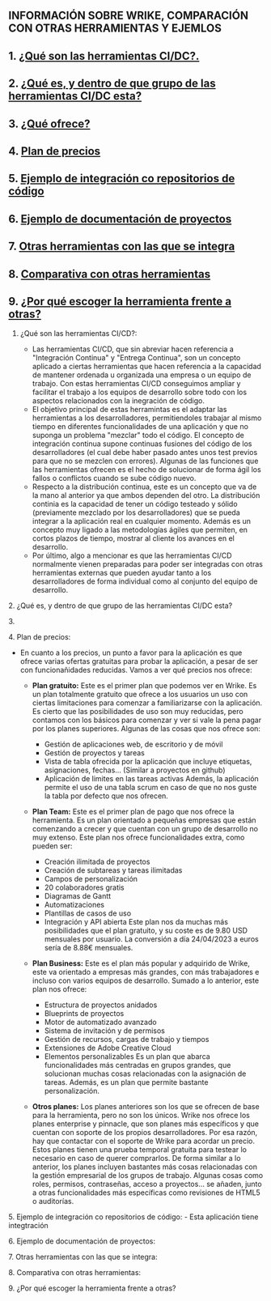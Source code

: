 ## INFORMACIÓN SOBRE WRIKE, COMPARACIÓN CON OTRAS HERRAMIENTAS Y EJEMLOS

## 1. [¿Qué son las herramientas CI/DC?.](#id1)

## 2. [¿Qué es, y dentro de que grupo de las herramientas CI/DC esta?](#id2)

## 3. [¿Qué ofrece?](#id3)

## 4. [Plan de precios](#id4)

## 5. [Ejemplo de integración co repositorios de código](#id5)

## 6. [Ejemplo de documentación de proyectos](#id6)

## 7. [Otras herramientas con las que se integra](#id7)

## 8. [Comparativa con otras herramientas](#id8)

## 9. [¿Por qué escoger la herramienta frente a otras?](#id9)

<a name="id1"></a>

1. ¿Qué son las herramientas CI/CD?:

   - Las herramientas CI/CD, que sin abreviar hacen referencia a "Integración Continua" y "Entrega Continua", son un concepto aplicado a ciertas herramientas que hacen referencia a la capacidad de mantener ordenada u organizada una empresa o un equipo de trabajo. Con estas herramientas CI/CD conseguimos ampliar y facilitar el trabajo a los equipos de desarrollo sobre todo con los aspectos relacionados con la inegración de código.
   - El objetivo principal de estas herramintas es el adaptar las herramientas a los desarrolladores, permitiendoles trabajar al mismo tiempo en diferentes funcionalidades de una aplicación y que no suponga un problema "mezclar" todo el código. El concepto de integración continua supone continuas fusiones del código de los desarrolladores (el cual debe haber pasado antes unos test previos para que no se mezclen con errores). Algunas de las funciones que las herramientas ofrecen es el hecho de solucionar de forma ágil los fallos o conflictos cuando se sube código nuevo.
   - Respecto a la distribución continua, este es un concepto que va de la mano al anterior ya que ambos dependen del otro. La distribución continia es la capacidad de tener un código testeado y sólido (previamente mezclado por los desarrolladores) que se pueda integrar a la aplicación real en cualquier momento. Además es un concepto muy ligado a las metodologías ágiles que permiten, en cortos plazos de tiempo, mostrar al cliente los avances en el desarrollo.
   - Por último, algo a mencionar es que las herramientas CI/CD normalmente vienen preparadas para poder ser integradas con otras herramientas externas que pueden ayudar tanto a los desarrolladores de forma individual como al conjunto del equipo de desarrollo.

<a name="id2"></a> 2. ¿Qué es, y dentro de que grupo de las herramientas CI/DC esta?

<a name="id3"></a> 3.

<a name="id4"></a> 4. Plan de precios:

- En cuanto a los precios, un punto a favor para la aplicación es que ofrece varias ofertas gratuitas para probar la aplicación, a pesar de ser con funcionañidades reducidas. Vamos a ver qué precios nos ofrece:

  - **Plan gratuito:** Este es el primer plan que podemos ver en Wrike. Es un plan totalmente gratuito que ofrece a los usuarios un uso con ciertas limitaciones para comenzar a familiarizarse con la aplicación. Es cierto que las posibilidades de uso son muy reducidas, pero contamos con los básicos para comenzar y ver si vale la pena pagar por los planes superiores. Algunas de las cosas que nos ofrece son:

    - Gestión de aplicaciones web, de escritorio y de móvil
    - Gestión de proyectos y tareas
    - Vista de tabla ofrecida por la aplicación que incluye etiquetas, asignaciones, fechas... (Similar a proyectos en github)
    - Aplicación de limites en las tareas activas
      Además, la aplicación permite el uso de una tabla scrum en caso de que no nos guste la tabla por defecto que nos ofrecen.

  - **Plan Team:** Este es el primer plan de pago que nos ofrece la herramienta. Es un plan orientado a pequeñas empresas que están comenzando a crecer y que cuentan con un grupo de desarrollo no muy extenso. Este plan nos ofrece funcionalidades extra, como pueden ser:

    - Creación ilimitada de proyectos
    - Creación de subtareas y tareas ilimitadas
    - Campos de personalización
    - 20 colaboradores gratis
    - Diagramas de Gantt
    - Automatizaciones
    - Plantillas de casos de uso
    - Integración y API abierta
      Este plan nos da muchas más posibilidades que el plan gratuito, y su coste es de 9.80 USD mensuales por usuario. La conversión a día 24/04/2023 a euros sería de 8.88€ mensuales.

  - **Plan Business:** Este es el plan más popular y adquirido de Wrike, este va orientado a empresas más grandes, con más trabajadores e incluso con varios equipos de desarrollo. Sumado a lo anterior, este plan nos ofrece:

    - Estructura de proyectos anidados
    - Blueprints de proyectos
    - Motor de automatizado avanzado
    - Sistema de invitación y de permisos
    - Gestión de recursos, cargas de trabajo y tiempos
    - Extensiones de Adobe Creative Cloud
    - Elementos personalizables
      Es un plan que abarca funcionalidades más centradas en grupos grandes, que solucionan muchas cosas relacionadas con la asignación de tareas. Además, es un plan que permite bastante personalización.

  - **Otros planes:** Los planes anteriores son los que se ofrecen de base para la herramienta, pero no son los únicos. Wrike nos ofrece los planes enterprise y pinnacle, que son planes más específicos y que cuentan con soporte de los propios desarrolladores. Por esa razón, hay que contactar con el soporte de Wrike para acordar un precio. Estos planes tienen una prueba temporal gratuita para testear lo necesario en caso de querer comprarlos. De forma similar a lo anterior, los planes incluyen bastantes más cosas relacionadas con la gestión empresarial de los grupos de trabajo. Algunas cosas como roles, permisos, contraseñas, acceso a proyectos... se añaden, junto a otras funcionalidades más específicas como revisiones de HTML5 o auditorías.

<a name="id5"></a> 5. Ejemplo de integración co repositorios de código: - Esta aplicación tiene integtración

<a name="id6"></a> 6. Ejemplo de documentación de proyectos:

<a name="id7"></a> 7. Otras herramientas con las que se integra:

<a name="id8"></a> 8. Comparativa con otras herramientas:

<a name="id9"></a> 9. ¿Por qué escoger la herramienta frente a otras?
